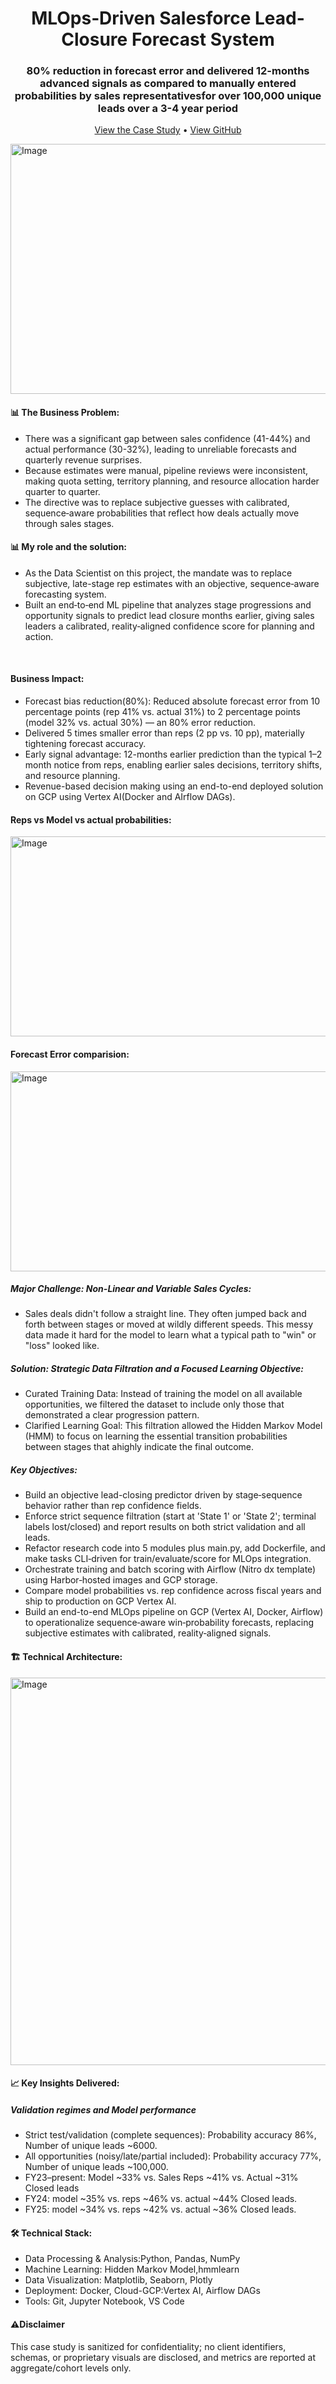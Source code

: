 <h1 align = "center">MLOps‑Driven Salesforce Lead-Closure Forecast System </h1>

<h3 align='center'>80% reduction in forecast error and delivered 12-months advanced signals as compared to manually entered probabilities by sales representativesfor over 100,000 unique leads over a 3-4 year period</h3><p align="center"> <a href="https://sagar61205.github.io/MLOps-Salesforce-Deal-Closure-Probability-System/">View the Case Study</a> • <a href="https://github.com/sagar61205/MLOps-Salesforce-Deal-Closure-Probability-System">View GitHub</a> </p>

<img width="1200" height="400" alt="Image" src="https://github.com/user-attachments/assets/5eaece22-4092-4ace-8d7d-308ad06b696a" />
<h4>📊 The Business Problem:</h4>

<ul><li>    There was a significant gap between sales confidence (41-44%) and actual performance (30-32%), leading to unreliable forecasts and quarterly revenue surprises.</li>
<li>Because estimates were manual, pipeline reviews were inconsistent, making quota setting, territory planning, and resource allocation harder quarter to quarter.</li>
<li>The directive was to replace subjective guesses with calibrated, sequence‑aware probabilities that reflect how deals actually move through sales stages.</li>
</ul>

<h4>📊 My role and the solution:</h4>
<ul>
<li>As the Data Scientist on this project, the mandate was to replace subjective, late-stage rep estimates with an objective, sequence‑aware forecasting system.</li>
<li>Built an end‑to‑end ML pipeline that 
analyzes stage progressions and opportunity signals to predict lead closure months earlier, 
giving sales leaders a calibrated, reality‑aligned confidence score for planning and action.</li>
</ul>  
<br>

<h4>Business Impact:</h4>
<ul>
<li>Forecast bias reduction(80%): Reduced absolute forecast error from 10 percentage points (rep 41% vs. actual 31%) to 2 percentage points (model 32% vs. actual 30%) — an 80% error reduction.</li>
<li>Delivered 5 times smaller error than reps (2 pp vs. 10 pp), materially tightening forecast accuracy.</li>
<li>Early signal advantage: 12-months earlier prediction than the typical 1–2 month notice from reps, enabling earlier sales decisions, territory shifts, and resource planning.</li>
<li>Revenue-based decision making using an end-to-end deployed solution on GCP using Vertex AI(Docker and AIrflow DAGs).</li>
</ul>

<h4>Reps vs Model vs actual probabilities:</h4>
<img width="520" height="320" alt="Image" src="https://github.com/user-attachments/assets/d91e25b1-31c0-4dc5-8cac-1b81ad81a680" />

<h4>Forecast Error comparision:</h4>
<img width="520" height="320" alt="Image" src="https://github.com/user-attachments/assets/368fe97b-82f0-43a9-bf8a-541ef2330a4a" />

<h5>Major Challenge: Non-Linear and Variable Sales Cycles:</h5>
<ul>
<li>Sales deals didn't follow a straight line. They often jumped back and forth between stages or moved at wildly different speeds. This messy data made it hard for the model to learn what a typical path to "win" or "loss" looked like.</li>  
</ul>

<h5>Solution: Strategic Data Filtration and a Focused Learning Objective:</h5>
<ul>
<li>Curated Training Data: Instead of training the model on all available opportunities, we filtered the dataset to include only those that demonstrated a clear progression pattern.</li>
<li>Clarified Learning Goal: This filtration allowed the Hidden Markov Model (HMM) to focus on learning the essential transition probabilities between stages that ahighly indicate the final outcome.</li>  
</ul>


<h5>Key Objectives:</h5>
<ul><li>Build an objective lead-closing predictor driven by stage‑sequence behavior rather than rep confidence fields.</li>
<li>Enforce strict sequence filtration (start at 'State 1' or 'State 2'; terminal labels lost/closed) and report results on both strict validation and all leads.</li>
<li>Refactor research code into 5 modules plus main.py, add Dockerfile, and make tasks CLI‑driven for train/evaluate/score for MLOps integration.</li>
<li>Orchestrate training and batch scoring with Airflow (Nitro dx template) using Harbor‑hosted images and GCP storage.</li>
<li>Compare model probabilities vs. rep confidence across fiscal years and ship to production on GCP Vertex AI.</li>
<li>Build an end-to-end MLOps pipeline on GCP (Vertex AI, Docker, Airflow) to operationalize sequence‑aware win‑probability forecasts, replacing subjective estimates with calibrated, reality‑aligned signals.</li>  
</ul>


<h4>🏗️ Technical Architecture:</h4>
<img width="820" height="620" alt="Image" src="https://github.com/user-attachments/assets/0f732616-f5c7-416b-972c-83cbff815eca" />

<h4>📈 Key Insights Delivered:</h4>
                           
<h5>Validation regimes and Model performance</h5>
<ul>
<li>Strict test/validation (complete sequences): Probability accuracy 86%, Number of unique leads ~6000.</li>   
<li>All opportunities (noisy/late/partial included): Probability accuracy 77%, Number of unique leads ~100,000.</li>
<li>FY23–present: Model ~33% vs. Sales Reps ~41% vs. Actual ~31% Closed leads</li> 
<li>FY24: model ~35% vs. reps ~46% vs. actual ~44% Closed leads.</li>   
<li>FY25: model ~34% vs. reps ~42% vs. actual ~36% Closed leads.</li>   
</ul>


<h4>🛠️ Technical Stack:</h4>

<ul><li>Data Processing & Analysis:Python, Pandas, NumPy</li>
<li>Machine Learning: Hidden Markov Model,hmmlearn</li>
<li>Data Visualization: Matplotlib, Seaborn, Plotly</li>
<li>Deployment: Docker, Cloud-GCP:Vertex AI, Airflow DAGs </li>
<li>Tools: Git, Jupyter Notebook, VS Code</li>
</ul>

<h4>⚠️Disclaimer</h4>

This case study is sanitized for confidentiality; no client identifiers, schemas, or proprietary visuals are disclosed, and metrics are reported at aggregate/cohort levels only.
